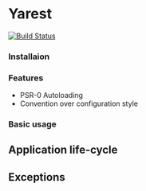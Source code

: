 # Yarest
[![Build Status](https://travis-ci.org/IlanFrumer/Yarest.png?branch=master)](https://travis-ci.org/IlanFrumer/Yarest)

### Installaion

### Features

- PSR-0 Autoloading
- Convention over configuration style


### Basic usage


## Application life-cycle


## Exceptions